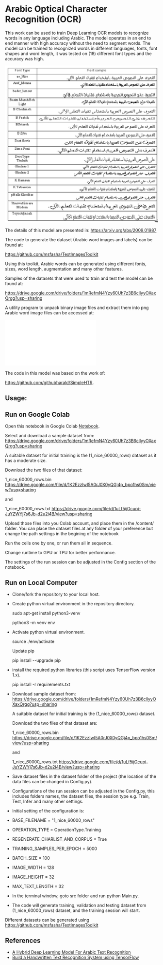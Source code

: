 # Arabic Optical Character Recognition (OCR)

This work can be used to train Deep Learning OCR models to recognize words in any language including Arabic. 
The model operates in an end to end manner with high accuracy without the need to segment words.
The model can be trained to recognized words in different languages, fonts, font shapes and word length, it was tested on (18) different font types and the accuracy was high.

![font_list](./images/font_list.png)

The details of this model are presented in:
https://arxiv.org/abs/2009.01987

The code to generate the dataset (Arabic word images and labels) can be found at:

https://github.com/msfasha/TextImagesToolkit

Using this toolkit, Arabic words can be generated using different fonts, sizes, word length, augmentation and many other features.

Samples of the datasets that were used to train and test the model can be found at: 

https://drive.google.com/drive/folders/1mRefmN4Yzy60Uh7z3B6cllyyOXaxQrgg?usp=sharing

A utility program to unpack binary image files and extract them into png Arabic word image files can be accessed at: 

![ExtractPNGsFromBinary](./src/fExtractPNGsFromBinary.py)

The code in this model was based on the work of:

https://github.com/githubharald/SimpleHTR.

## Usage:
## Run on Google Colab
Open this notebook in Google Colab [Notebook](./Arabic_OCR.ipynb).

Select and download a sample dataset from: https://drive.google.com/drive/folders/1mRefmN4Yzy60Uh7z3B6cllyyOXaxQrgg?usp=sharing

A suitable dataset for initial training is the (1_nice_60000_rows) dataset as it has a moderate size.

Download the two files of that dataset:

1_nice_60000_rows.bin https://drive.google.com/file/d/1K2EzzIwI5A0rJ0X0yQGj4p_bpo1hs0Sm/view?usp=sharing

and

1_nice_60000_rows.txt https://drive.google.com/file/d/1uLf5ijOcupi-JuYZWYj7s6Jb-d2u2i4B/view?usp=sharing

Upload those files into you Colab account, and place them in the /content/ folder. You can place the dataset files at any folder of your preference but change the path settings in the begining of the notebook

Run the cells one by one, or run them all in sequence.

Change runtime to GPU or TPU for better performance.

The settings of the run session can be adjusted in the Config section of the notebook.

## Run on Local Computer

- Clone/fork the repository to your local host.
- Create python virtual environment in the repository directory.

  sudo apt-get install python3-venv
  
  python3 -m venv env

- Activate python virtual environment.

  source ./env/activate
  
  Update pip
  
  pip install --upgrade pip

- install the required python libraries (this script uses TensorFlow version 1.x).

  pip install -r requirements.txt

- Download sample dataset from:
  https://drive.google.com/drive/folders/1mRefmN4Yzy60Uh7z3B6cllyyOXaxQrgg?usp=sharing

  A suitable dataset for initial training is the (1_nice_60000_rows) dataset.

  Download the two files of that dataset are:
  
    1_nice_60000_rows.bin
    https://drive.google.com/file/d/1K2EzzIwI5A0rJ0X0yQGj4p_bpo1hs0Sm/view?usp=sharing
    
    and 
    
    1_nice_60000_rows.txt
    https://drive.google.com/file/d/1uLf5ijOcupi-JuYZWYj7s6Jb-d2u2i4B/view?usp=sharing

- Save dataset files in the dataset folder of the project (the location of the data files can be changed in Config.py).

- Configurations of the run session can be adjusted in the Config.py, this includes folders names, the dataset files, the session type e.g. Train, Test, Infer and many other settings.

- Initial setting of the configuration is:

- BASE_FILENAME = "1_nice_60000_rows"
- OPERATION_TYPE = OperationType.Training
- REGENERATE_CHARLIST_AND_CORPUS = True
- TRAINING_SAMPLES_PER_EPOCH = 5000
- BATCH_SIZE = 100
- IMAGE_WIDTH = 128
- IMAGE_HEIGHT = 32
- MAX_TEXT_LENGTH = 32

- In the terminal window, goto src folder and run python Main.py.
- The code will generate training, validation and testing dataset from (1_nice_60000_rows) dataset, and the training session will start.

Different datasets can be generated using https://github.com/msfasha/TextImagesToolkit

## References
* [A Hybrid Deep Learning Model For Arabic Text Recognition](https://arxiv.org/abs/2009.01987)
* [Build a Handwritten Text Recognition System using TensorFlow](https://towardsdatascience.com/2326a3487cd5)
